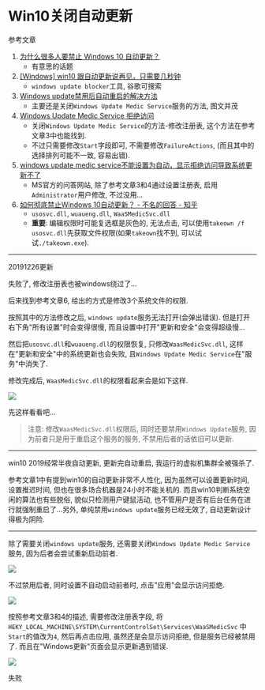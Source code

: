 # Win10关闭自动更新

参考文章

1. [为什么很多人要禁止 Windows 10 自动更新？](https://www.zhihu.com/question/271414438?sort=created)
    - 有意思的话题
1. [[Windows] win10 跟自动更新说再见，只需要几秒钟](https://www.52pojie.cn/thread-1067072-1-1.html)
    - `windows update blocker`工具, 谷歌可搜索
3. [Windows update禁用后自动重启的解决方法](https://jingyan.baidu.com/article/fcb5aff766a4f0edaa4a710c.html)
    - 主要还是关闭`Windows Update Medic Service`服务的方法, 图文并茂
4. [Windows Update Medic Service 拒绝访问](https://www.cnblogs.com/feipeng8848/p/10096151.html)
    - 关闭`Windows Update Medic Service`的方法-修改注册表, 这个方法在参考文章3中也能找到.
    - 不过只需要修改`Start`字段即可, 不需要修改`FailureActions`, (而且其中的选择排列可能不一致, 容易出错).
5. [windows update medic service不能设置为自动，显示拒绝访问导致系统更新不了](https://answers.microsoft.com/zh-hans/windows/forum/windows_10-performance/windows-update-medic/c0cc9dcc-b5fd-47c9-9c9b-b28cb6d2f32c)
    - MS官方的问答网站, 除了参考文章3和4通过设置注册表, 启用`Administrator`用户修改, 不过没用...
6. [如何彻底禁止Windows 10自动更新？ - 不名的回答 - 知乎](https://www.zhihu.com/question/287260272/answer/483721867)
    - `usosvc.dll`, `wuaueng.dll`, `WaaSMedicSvc.dll`
    - **重要**: 编辑权限时可能复选框是灰色的, 无法点击, 可以使用`takeown /f usosvc.dll`先获取文件权限(如果`takeown`找不到, 可以试试`./takeown.exe`).

------

20191226更新

失败了, 修改注册表也被windows绕过了...

后来找到参考文章6, 给出的方式是修改3个系统文件的权限.

按照其中的方法修改之后, `windows update`服务无法打开(会弹出错误). 但是打开右下角"所有设置"时会变得很慢, 而且设置中打开"更新和安全"会变得超级慢...

然后把`usosvc.dll`和`wuaueng.dll`的权限恢复, 只修改`WaasMedicSvc.dll`, 这样在"更新和安全"中的系统更新也会失败, 且`Windows Update Medic Service`在"服务"中消失了.

修改完成后, `WaasMedicSvc.dll`的权限看起来会是如下这样.

![](https://gitee.com/generals-space/gitimg/raw/master/EA257B894E8E9E07BAF40B0E7D476BE2.png)

先这样看看吧...

> 注意: 修改`WaasMedicSvc.dll`权限后, 同时还要禁用`Windows Update`服务, 因为前者只是用于重启这个服务的服务, 不禁用后者的话依旧可以更新.

------

win10 2019经常半夜自动更新, 更新完自动重启, 我运行的虚拟机集群全被强杀了. 

参考文章1中有提到win10的自动更新非常不人性化, 因为虽然可以设置更新时间, 设置推迟时间, 但也在很多场合机器是24小时不能关机的. 而且win10判断系统空闲的算法也有些脱俗, 貌似只检测用户键鼠活动, 也不管用户是否有后台任务在进行就强制重启了...另外, 单纯禁用`windows update`服务已经无效了, 自动更新设计得极为阴险.

------

除了需要关闭`windows update`服务, 还需要关闭`Windows Update Medic Service`服务, 因为后者会尝试重新启动前者. 

![](https://gitee.com/generals-space/gitimg/raw/master/29AF5ECF67C49F324E2EF693C68D596A.jpg)

不过禁用后者, 同时设置不自动启动前者时, 点击"应用"会显示访问拒绝.

![](https://gitee.com/generals-space/gitimg/raw/master/C0AF9543A2739487FE5C85BAD2323B03.png)

按照参考文章3和4的描述, 需要修改注册表字段, 将`HEKY_LOCAL_MACHINE\SYSTEM\CurrentControlSet\Services\WaaSMedicSvc` 中`Start`的值改为`4`, 然后再点击应用, 虽然还是会显示访问拒绝, 但是服务已经被禁用了. 而且在"Windows更新"页面会显示更新遇到错误.

![](https://gitee.com/generals-space/gitimg/raw/master/82611AACEBB50C6651792834E2D9E9C7.jpg)

失败
